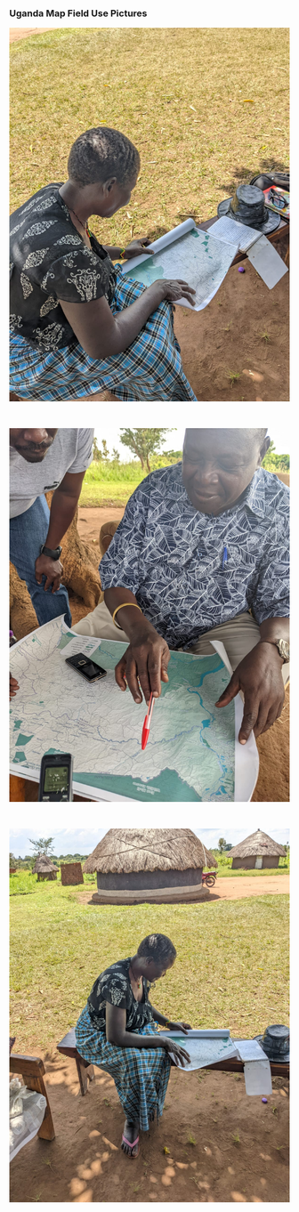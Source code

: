 ### Uganda Map Field Use Pictures

![Uganda Map in Use #1](portfolio/i1.jpeg)

&ensp;

![Uganda Map in Use #2](portfolio/i2.jpeg)

&ensp;

![Uganda Map in Use #3](portfolio/i3.jpeg)

&ensp;
